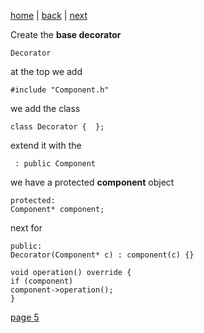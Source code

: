 [home](./page01.md) | [back](./page03.md) | [next](./page03.md)

Create the **base decorator**
```
Decorator
```
at the top we add
```
#include "Component.h"
```
we add the class
```
class Decorator {  };
```
extend it with the
```
 : public Component
```
we have a protected **component** object
```
protected:
Component* component;
```
next for
```
public:
Decorator(Component* c) : component(c) {}

void operation() override {
if (component)
component->operation();
}
```




[page 5](./page05.md)
